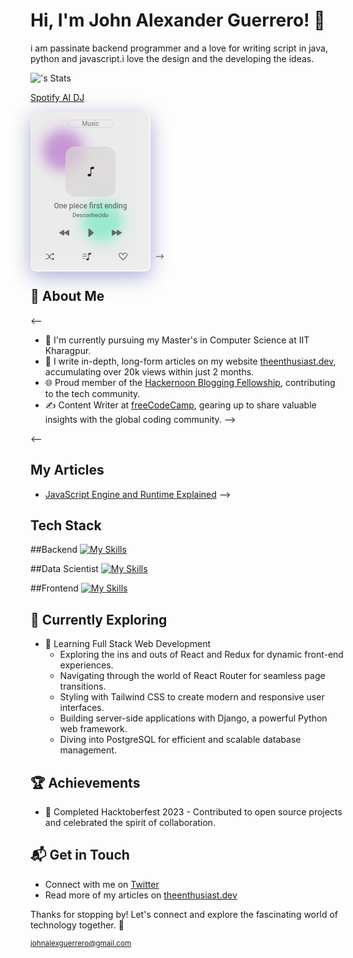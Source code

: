 # Hi, I'm John Alexander Guerrero! 👋

i am passinate backend programmer and a love for writing script in java, python and javascript.i love the design and the developing the ideas.

![<JohnAlexGuerrero>'s Stats](https://github-readme-stats.vercel.app/api?username=<username>&theme=vue-dark&show_icons=true&hide_border=true&count_private=true)

<a href="https://open.spotify.com/playlist/1z7URJxINTteK92JuaefKI?si=FMZyK-BYRA-hkmsZbbvYoQ&pi=pHhRZu1DTUCa1">Spotify AI DJ</a> 
<style>
  .card {
  width: 190px;
  height: 254px;
  background: lightgrey;
  border-radius: 10px;
}

.card .one {
  width: 190px;
  height: 254px;
  z-index: 10;
  position: absolute;
  background: rgba(255, 255, 255, 0.55);
  box-shadow: 0 8px 32px 0 rgba(31, 38, 135, 0.37);
  backdrop-filter: blur(8.5px);
  -webkit-backdrop-filter: blur(8.5px);
  border-radius: 10px;
  border: 1px solid rgba(255, 255, 255, 0.18);
}

.card .one .title {
  width: 70px;
  border: 1px solid rgba(180, 177, 177, 0.308);
  display: block;
  margin: 12px auto;
  text-align: center;
  font-size: 10px;
  border-radius: 12px;
  font-family: Roboto, sans-serif;
  color: rgba(102, 100, 100, 0.911);
}

.card .one .music {
  width: 80px;
  height: 80px;
  background: rgba(216, 212, 212, 0.726);
  margin: 30px auto;
  border-radius: 15px;
  display: flex;
  align-items: center;
  justify-content: center;
}

.card .one .name {
  width: 150px;
  height: 20px;
  font-size: 12px;
  font-weight: 500;
  font-family: Roboto, sans-serif;
  padding: 0 5px;
  margin: -22px auto;
  display: block;
  overflow: hidden;
  text-align: center;
  color: rgba(50, 49, 51, 0.637);
}
.card .one .name1 {
  width: 120px;
  height: 20px;
  font-size: 9px;
  font-weight: 500;
  font-family: Roboto, sans-serif;
  padding: 0 5px;
  margin: 19px auto;
  display: block;
  overflow: hidden;
  text-align: center;
  color: rgba(50, 49, 51, 0.637);
}
.card .one .bar {
  width: 100px;
  margin: -15px auto;
  display: flex;
  align-items: center;
  justify-content: space-between;
  padding: 0 5px;
  cursor: pointer;
}

.card .one .bar:last-child {
  margin: 35px auto;
  width: 100%;
  padding: 2px 23px;
}
.card .one .bar .color {
  fill: rgba(82, 79, 79, 0.829);
}
.card .one .bar .color1 {
  fill: rgba(29, 28, 28, 0.829);
  cursor: pointer;
}

.card .one .bar .bi:first-child {
  transform: rotate(180deg);
}
.card .one .bar:last-child .color1:first-child {
  transform: rotate(0deg);
}

.card .two {
  width: 60px;
  height: 60px;
  background-color: rgb(131, 25, 163);
  filter: drop-shadow(0 0 10px rgb(131, 25, 163));
  border-radius: 50%;
  position: relative;
  top: 30px;
  left: 20px;
  animation: one 5s infinite;
}

.card .three {
  width: 60px;
  height: 60px;
  background-color: rgb(29, 209, 149);
  filter: drop-shadow(0 0 10px rgb(29, 209, 149));
  border-radius: 50%;
  position: relative;
  top: 90px;
  left: 90px;
  animation: two 5s infinite;
}

@keyframes one {
  0% {
    top: 30px;
    left: 20px;
  }
  20% {
    top: 50px;
    left: 40px;
  }
  40% {
    top: 80px;
    left: 70px;
  }
  50% {
    top: 60px;
    left: 40px;
  }
  60% {
    top: 35px;
    left: 90px;
  }
  80% {
    top: 70px;
    left: 70px;
  }
  100% {
    top: 30px;
    left: 20px;
  }
}

@keyframes two {
  0% {
    top: 90px;
    left: 90px;
  }
  20% {
    top: 50px;
    left: 40px;
  }
  40% {
    top: 60px;
    left: 20px;
  }
  50% {
    top: 80px;
    left: 30px;
  }
  60% {
    top: 35px;
    left: 90px;
  }
  80% {
    top: 70px;
    left: 60px;
  }
  100% {
    top: 90px;
    left: 90px;
  }
}

</style>
<div class="card">
  <div class="one">
    <span class="title">Music</span>
    <div class="music">
      <svg
        viewBox="0 0 16 16"
        class="note bi bi-music-note"
        fill="currentColor"
        height="18"
        width="18"
        xmlns="http://www.w3.org/2000/svg"
      >
        <path
          d="M9 13c0 1.105-1.12 2-2.5 2S4 14.105 4 13s1.12-2 2.5-2 2.5.895 2.5 2z"
        ></path>
        <path d="M9 3v10H8V3h1z" fill-rule="evenodd"></path>
        <path
          d="M8 2.82a1 1 0 0 1 .804-.98l3-.6A1 1 0 0 1 13 2.22V4L8 5V2.82z"
        ></path>
      </svg>
    </div>
    <span class="name"
      ><div></div>
      One piece first ending</span
    >
    <span class="name1"
      ><div></div>
      Desconhecido</span
    >
    <div class="bar">
      <svg
        viewBox="0 0 16 16"
        class="color bi bi-fast-forward-fill"
        fill="currentColor"
        height="16"
        width="16"
        xmlns="http://www.w3.org/2000/svg"
      >
        <path
          d="M7.596 7.304a.802.802 0 0 1 0 1.392l-6.363 3.692C.713 12.69 0 12.345 0 11.692V4.308c0-.653.713-.998 1.233-.696l6.363 3.692Z"
        ></path>
        <path
          d="M15.596 7.304a.802.802 0 0 1 0 1.392l-6.363 3.692C8.713 12.69 8 12.345 8 11.692V4.308c0-.653.713-.998 1.233-.696l6.363 3.692Z"
        ></path>
      </svg>
      <svg
        viewBox="0 0 16 16"
        class="color bi bi-caret-right-fill"
        fill="currentColor"
        height="18"
        width="18"
        xmlns="http://www.w3.org/2000/svg"
      >
        <path
          d="m12.14 8.753-5.482 4.796c-.646.566-1.658.106-1.658-.753V3.204a1 1 0 0 1 1.659-.753l5.48 4.796a1 1 0 0 1 0 1.506z"
        ></path>
      </svg>
      <svg
        viewBox="0 0 16 16"
        class="color bi bi-fast-forward-fill"
        fill="currentColor"
        height="16"
        width="16"
        xmlns="http://www.w3.org/2000/svg"
      >
        <path
          d="M7.596 7.304a.802.802 0 0 1 0 1.392l-6.363 3.692C.713 12.69 0 12.345 0 11.692V4.308c0-.653.713-.998 1.233-.696l6.363 3.692Z"
        ></path>
        <path
          d="M15.596 7.304a.802.802 0 0 1 0 1.392l-6.363 3.692C8.713 12.69 8 12.345 8 11.692V4.308c0-.653.713-.998 1.233-.696l6.363 3.692Z"
        ></path>
      </svg>
    </div>
    <div class="bar">
      <svg
        viewBox="0 0 16 16"
        class="color1 bi bi-shuffle"
        fill="currentColor"
        height="14"
        width="14"
        xmlns="http://www.w3.org/2000/svg"
      >
        <path
          d="M0 3.5A.5.5 0 0 1 .5 3H1c2.202 0 3.827 1.24 4.874 2.418.49.552.865 1.102 1.126 1.532.26-.43.636-.98 1.126-1.532C9.173 4.24 10.798 3 13 3v1c-1.798 0-3.173 1.01-4.126 2.082A9.624 9.624 0 0 0 7.556 8a9.624 9.624 0 0 0 1.317 1.918C9.828 10.99 11.204 12 13 12v1c-2.202 0-3.827-1.24-4.874-2.418A10.595 10.595 0 0 1 7 9.05c-.26.43-.636.98-1.126 1.532C4.827 11.76 3.202 13 1 13H.5a.5.5 0 0 1 0-1H1c1.798 0 3.173-1.01 4.126-2.082A9.624 9.624 0 0 0 6.444 8a9.624 9.624 0 0 0-1.317-1.918C4.172 5.01 2.796 4 1 4H.5a.5.5 0 0 1-.5-.5z"
          fill-rule="evenodd"
        ></path>
        <path
          d="M13 5.466V1.534a.25.25 0 0 1 .41-.192l2.36 1.966c.12.1.12.284 0 .384l-2.36 1.966a.25.25 0 0 1-.41-.192zm0 9v-3.932a.25.25 0 0 1 .41-.192l2.36 1.966c.12.1.12.284 0 .384l-2.36 1.966a.25.25 0 0 1-.41-.192z"
        ></path>
      </svg>
      <svg
        viewBox="0 0 16 16"
        class="color1 bi bi-music-note-list"
        fill="currentColor"
        height="14"
        width="14"
        xmlns="http://www.w3.org/2000/svg"
      >
        <path
          d="M12 13c0 1.105-1.12 2-2.5 2S7 14.105 7 13s1.12-2 2.5-2 2.5.895 2.5 2z"
        ></path>
        <path d="M12 3v10h-1V3h1z" fill-rule="evenodd"></path>
        <path
          d="M11 2.82a1 1 0 0 1 .804-.98l3-.6A1 1 0 0 1 16 2.22V4l-5 1V2.82z"
        ></path>
        <path
          d="M0 11.5a.5.5 0 0 1 .5-.5H4a.5.5 0 0 1 0 1H.5a.5.5 0 0 1-.5-.5zm0-4A.5.5 0 0 1 .5 7H8a.5.5 0 0 1 0 1H.5a.5.5 0 0 1-.5-.5zm0-4A.5.5 0 0 1 .5 3H8a.5.5 0 0 1 0 1H.5a.5.5 0 0 1-.5-.5z"
          fill-rule="evenodd"
        ></path>
      </svg>
      <svg
        viewBox="0 0 16 16"
        class="color1 bi bi-suit-heart"
        fill="currentColor"
        height="14"
        width="14"
        xmlns="http://www.w3.org/2000/svg"
      >
        <path
          d="m8 6.236-.894-1.789c-.222-.443-.607-1.08-1.152-1.595C5.418 2.345 4.776 2 4 2 2.324 2 1 3.326 1 4.92c0 1.211.554 2.066 1.868 3.37.337.334.721.695 1.146 1.093C5.122 10.423 6.5 11.717 8 13.447c1.5-1.73 2.878-3.024 3.986-4.064.425-.398.81-.76 1.146-1.093C14.446 6.986 15 6.131 15 4.92 15 3.326 13.676 2 12 2c-.777 0-1.418.345-1.954.852-.545.515-.93 1.152-1.152 1.595L8 6.236zm.392 8.292a.513.513 0 0 1-.784 0c-1.601-1.902-3.05-3.262-4.243-4.381C1.3 8.208 0 6.989 0 4.92 0 2.755 1.79 1 4 1c1.6 0 2.719 1.05 3.404 2.008.26.365.458.716.596.992a7.55 7.55 0 0 1 .596-.992C9.281 2.049 10.4 1 12 1c2.21 0 4 1.755 4 3.92 0 2.069-1.3 3.288-3.365 5.227-1.193 1.12-2.642 2.48-4.243 4.38z"
        ></path>
      </svg>
      <svg
        viewBox="0 0 16 16"
        class="color1 bi bi-arrow-right"
        fill="currentColor"
        height="14"
        width="14"
        xmlns="http://www.w3.org/2000/svg"
      >
        <path
          d="M1 8a.5.5 0 0 1 .5-.5h11.793l-3.147-3.146a.5.5 0 0 1 .708-.708l4 4a.5.5 0 0 1 0 .708l-4 4a.5.5 0 0 1-.708-.708L13.293 8.5H1.5A.5.5 0 0 1 1 8z"
          fill-rule="evenodd"
        ></path>
      </svg>
    </div>
  </div>
  <div class="two"></div>
  <div class="three"></div>
</div>


## 🚀 About Me

<--
- 🔭 I'm currently pursuing my Master's in Computer Science at IIT Kharagpur.
- 📝 I write in-depth, long-form articles on my website [theenthusiast.dev](https://theenthusiast.dev), accumulating over 20k views within just 2 months.
- 🌐 Proud member of the [Hackernoon Blogging Fellowship](https://hackernoon.com/), contributing to the tech community.
- ✍️ Content Writer at [freeCodeCamp](https://www.freecodecamp.org/), gearing up to share valuable insights with the global coding community.
  -->

<--
## My Articles
- [JavaScript Engine and Runtime Explained](https://www.freecodecamp.org/news/javascript-engine-and-runtime-explained/)
-->

## Tech Stack
##Backend
[![My Skills](https://skillicons.dev/icons?i=java,docker,fastapi,firebase,django,flask,rails,spring)](https://skillicons.dev)

##Data Scientist
[![My Skills](https://skillicons.dev/icons?i=py,anaconda,mysql,mongodb)](https://skillicons.dev)

##Frontend
[![My Skills](https://skillicons.dev/icons?i=js,html,css,boostrap,vue)](https://skillicons.dev)

## 🌱 Currently Exploring

- 🚀 Learning Full Stack Web Development
  - Exploring the ins and outs of React and Redux for dynamic front-end experiences.
  - Navigating through the world of React Router for seamless page transitions.
  - Styling with Tailwind CSS to create modern and responsive user interfaces.
  - Building server-side applications with Django, a powerful Python web framework.
  - Diving into PostgreSQL for efficient and scalable database management.

 ## 🏆 Achievements

- 🌟 Completed Hacktoberfest 2023 - Contributed to open source projects and celebrated the spirit of collaboration.


## 📬 Get in Touch

- Connect with me on [Twitter](https://twitter.com/introvertedbot)
- Read more of my articles on [theenthusiast.dev](https://theenthusiast.dev)

Thanks for stopping by! Let's connect and explore the fascinating world of technology together. 🚀



<!--

Here are some ideas to get you started:

- 🔭 I’m currently working on ...
- 🌱 I’m currently learning ...
- 👯 I’m looking to collaborate on ...
- 🤔 I’m looking for help with ...
- 💬 Ask me about ...
- 📫 How to reach me: ...
- 😄 Pronouns: ...
- ⚡ Fun fact: ...
-->



<small>johnalexguerrero@gmail.com</small>

<!--
**JohnAlexGuerrero/JohnAlexGuerrero** is a ✨ _special_ ✨ repository because its `README.md` (this file) appears on your GitHub profile.

Here are some ideas to get you started:

- 🔭 I’m currently working on ...
- 🌱 I’m currently learning ...
- 👯 I’m looking to collaborate on ...
- 🤔 I’m looking for help with ...
- 💬 Ask me about ...
- 📫 How to reach me: ...
- 😄 Pronouns: ...
- ⚡ Fun fact: ...
-->
